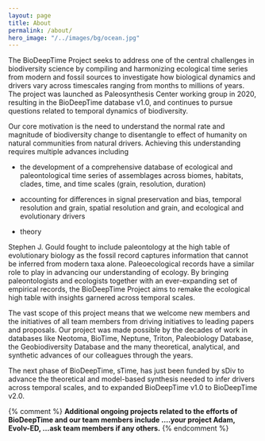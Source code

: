 ```yaml
---
layout: page
title: About 
permalink: /about/
hero_image: "/../images/bg/ocean.jpg"
---
```


The BioDeepTime Project seeks to address one of the central challenges in biodiversity science by compiling and harmonizing ecological time series from modern and fossil sources to investigate how biological dynamics and drivers vary across timescales ranging from months to millions of years. The project was launched as Paleosynthesis Center working group in 2020, resulting in the BioDeepTime database v1.0, and continues to pursue questions related to temporal dynamics of biodiversity.

Our core motivation is the need to understand the normal rate and magnitude of biodiversity change to disentangle to effect of humanity on natural communities from natural drivers.  Achieving this understanding requires multiple advances including

* the development of a comprehensive database of ecological and paleontological time series of assemblages across biomes, habitats, clades, time, and time scales (grain, resolution, duration)

* accounting for differences in signal preservation and bias, temporal resolution and grain, spatial resolution and grain, and ecological and evolutionary drivers

* theory

Stephen J. Gould fought to include paleontology at the high table of evolutionary biology as the fossil record captures information that cannot be inferred from modern taxa alone.  Paleoecological records have a similar role to play in advancing our understanding of ecology. By bringing paleontologists and ecologists together with an ever-expanding set of empirical records, the BioDeepTime Project aims to remake the ecological high table with insights garnered across temporal scales. 

The vast scope of this project means that we welcome new members and the initiatives of all team members from driving initiatives to leading papers and proposals. Our project was made possible by the decades of work in databases like Neotoma, BioTime, Neptune, Triton, Paleobiology Database, the Geobiodiversity Database and the many theoretical, analytical, and synthetic advances of our colleagues through the years. 

The next phase of BioDeepTime, sTime, has just been funded by sDiv to advance the theoretical and model-based synthesis needed to infer drivers across temporal scales, and to expanded BioDeepTime v1.0 to BioDeepTime v2.0. 

{% comment %}
**Additional ongoing projects related to the efforts of BioDeepTime and our team members include ….your project Adam, Evolv-ED, …ask team members if any others.**
{% endcomment %}
